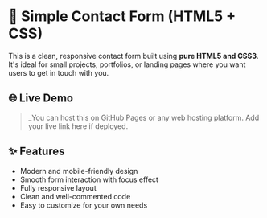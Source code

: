 # 💬 Simple Contact Form (HTML5 + CSS)

This is a clean, responsive contact form built using **pure HTML5 and CSS3**. It's ideal for small projects, portfolios, or landing pages where you want users to get in touch with you.

## 🌐 Live Demo

> _You can host this on GitHub Pages or any web hosting platform. Add your live link here if deployed.

## ✨ Features

- Modern and mobile-friendly design
- Smooth form interaction with focus effect
- Fully responsive layout
- Clean and well-commented code
- Easy to customize for your own needs



